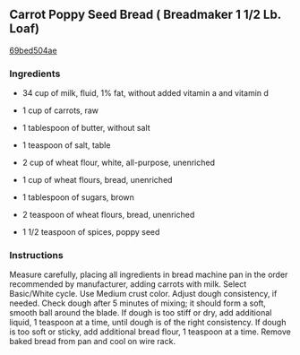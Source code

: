 ## Carrot Poppy Seed Bread ( Breadmaker 1 1/2 Lb. Loaf)

[69bed504ae](http://www.food.com/recipe/carrot-poppy-seed-bread-breadmaker-1-1-2-lb-loaf-94833)

### Ingredients

 - 34 cup of milk, fluid, 1% fat, without added vitamin a and vitamin d

 - 1 cup of carrots, raw

 - 1 tablespoon of butter, without salt

 - 1 teaspoon of salt, table

 - 2 cup of wheat flour, white, all-purpose, unenriched

 - 1 cup of wheat flours, bread, unenriched

 - 1 tablespoon of sugars, brown

 - 2 teaspoon of wheat flours, bread, unenriched

 - 1 1/2 teaspoon of spices, poppy seed

### Instructions

Measure carefully, placing all ingredients in bread machine pan in the order recommended by manufacturer, adding carrots with milk. Select Basic/White cycle. Use Medium crust color. Adjust dough consistency, if needed. Check dough after 5 minutes of mixing; it should form a soft, smooth ball around the blade. If dough is too stiff or dry, add additional liquid, 1 teaspoon at a time, until dough is of the right consistency. If dough is too soft or sticky, add additional bread flour, 1 teaspoon at a time. Remove baked bread from pan and cool on wire rack.